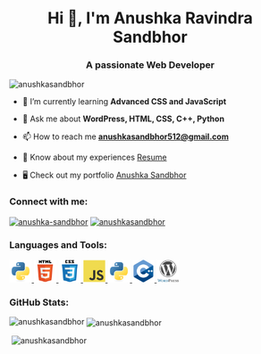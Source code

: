 <h1 align="center">Hi 👋, I'm Anushka Ravindra Sandbhor</h1>
<h3 align="center">A passionate Web Developer</h3>

<p align="left"> <img src="https://komarev.com/ghpvc/?username=anushkasandbhor&label=Profile%20views&color=0e75b6&style=flat" alt="anushkasandbhor" /> </p>

- 🌱 I’m currently learning **Advanced CSS and JavaScript**

- 💬 Ask me about **WordPress, HTML, CSS, C++, Python**

- 📫 How to reach me **anushkasandbhor512@gmail.com**

- 📄 Know about my experiences [Resume](https://anushkasandbhor.netlify.app/Anushka%20Resume%20(2).pdf)

- 🖥️ Check out my portfolio [Anushka Sandbhor](https://anushkasandbhor.netlify.app/)

<h3 align="left">Connect with me:</h3>
<p align="left">
<a href="https://www.linkedin.com/in/anushka-sandbhor/" target="blank"><img align="center" src="https://raw.githubusercontent.com/rahuldkjain/github-profile-readme-generator/master/src/images/icons/Social/linked-in-alt.svg" alt="anushka-sandbhor" height="30" width="40" /></a>
<a href="https://instagram.com/anushkasandbhor" target="blank"><img align="center" src="https://raw.githubusercontent.com/rahuldkjain/github-profile-readme-generator/master/src/images/icons/Social/instagram.svg" alt="anushkasandbhor" height="30" width="40" /></a>
</p>

<h3 align="left">Languages and Tools:</h3>
<p align="left">
<a href="https://www.python.org" target="_blank" rel="noreferrer"> <img src="https://raw.githubusercontent.com/devicons/devicon/master/icons/python/python-original.svg" alt="python" width="40" height="40"/> </a>
<a href="https://www.w3.org/html/" target="_blank" rel="noreferrer"> <img src="https://raw.githubusercontent.com/devicons/devicon/master/icons/html5/html5-original-wordmark.svg" alt="html5" width="40" height="40"/> </a>
<a href="https://www.w3schools.com/css/" target="_blank" rel="noreferrer"> <img src="https://raw.githubusercontent.com/devicons/devicon/master/icons/css3/css3-original-wordmark.svg" alt="css3" width="40" height="40"/> </a>
<a href="https://developer.mozilla.org/en-US/docs/Web/JavaScript" target="_blank" rel="noreferrer"> <img src="https://raw.githubusercontent.com/devicons/devicon/master/icons/javascript/javascript-original.svg" alt="javascript" width="40" height="40"/> </a>
<a href="https://www.python.org" target="_blank" rel="noreferrer"> <img src="https://raw.githubusercontent.com/devicons/devicon/master/icons/python/python-original.svg" alt="python" width="40" height="40"/> </a>
<a href="https://www.cplusplus.com/" target="_blank" rel="noreferrer"> <img src="https://raw.githubusercontent.com/devicons/devicon/master/icons/cplusplus/cplusplus-original.svg" alt="cplusplus" width="40" height="40"/> </a>
<a href="https://wordpress.org/" target="_blank" rel="noreferrer"> <img src="https://raw.githubusercontent.com/devicons/devicon/master/icons/wordpress/wordpress-original.svg" alt="wordpress" width="40" height="40"/> </a>
</p>

<h3 align="left">GitHub Stats:</h3>
<p><img align="left" src="https://github-readme-stats.vercel.app/api?username=anushkasandbhor&show_icons=true&theme=radical" alt="anushkasandbhor" /></p>
<p>&nbsp;<img align="center" src="https://github-readme-stats.vercel.app/api/top-langs/?username=anushkasandbhor&layout=compact&theme=radical" alt="anushkasandbhor" /></p>
<p>&nbsp;<img align="center" src="https://github-readme-streak-stats.herokuapp.com/?user=anushkasandbhor&theme=radical" alt="anushkasandbhor" /></p>

